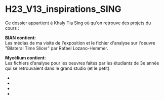# H23_V13_inspirations_SING

Ce dossier appartient à Khaly Tia Sing où qu'on retrouve des projets du cours : 

**BIAN contient:** <br/>
Les médias de ma visite de l'exposition et le fichier d'analyse sur l'oeuvre "Bilateral Time Slicer" par Rafael Lozano-Hemmer.

**Mycélium contient:** <br/>
Les fichiers d'analyse pour les oeuvres faites par les étudiants de 3e année qui se retrouvaient dans le grand studio (et le petit).

- 
-
-
-
